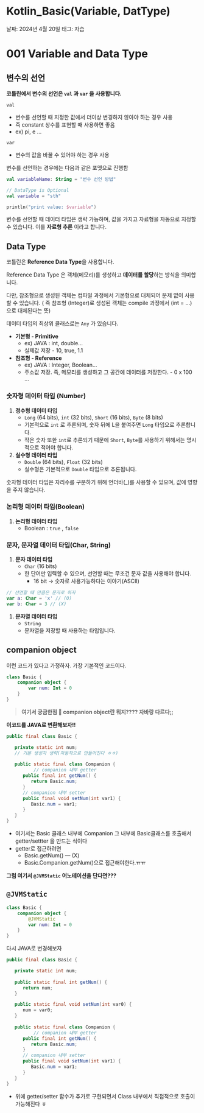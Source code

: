 # Kotlin_Basic(Variable, DatType)

날짜: 2024년 4월 20일
태그: 자습

# 001 Variable and Data Type

## 변수의 선언


**코틀린에서 변수의 선언은 `val` 과 `var` 을 사용합니다.**

`val` 

- 변수를 선언할 때 지정한 값에서 더이상 변경하지 않아야 하는 경우 사용
- 즉 constant 상수를 표현할 때 사용하면 좋음
- ex) pi, e …

`var`

- 변수의 값을 바꿀 수 있어야 하는 경우 사용

변수를 선언하는 경우에는 다음과 같은 포맷으로 진행함

```kotlin
val variableName: String = "변수 선언 방법"

// DataType is Optional
val variable = "sth"

println("print value: $variable")
```

변수를 선언할 때 데이터 타입은 생략 가능하며, 값을 가지고 자료형을 자동으로 지정할 수 있습니다.
이를 **자료형 추론** 이라고 합니다.

## Data Type


코틀린은 **Reference Data Type**을 사용합니다.

Reference Data Type 은 객체(메모리)를 생성하고 **데이터를 할당**하는 방식을 의미합니다.

다만, 참조형으로 생성된 객체는 컴파일 과정에서 기본형으로 대체되어 문제 없이 사용할 수 있습니다. ( 즉 참조형 (Integer)로 생성된 객체는 compile 과정에서 (int = …) 으로 대체된다는 뜻)

데이터 타입의 최상위 클래스로는 `Any` 가 있습니다.

- **기본형 - Primitive**
    - ex) JAVA : int, double…
    - 실제값 저장 - 10, true, 1.1
- **참조형 - Reference**
    - ex) JAVA : Integer, Boolean…
    - 주소값 저장. 즉, 메모리를 생성하고 그 공간에 데이터를 저장한다. - 0 x 100 …

### 숫자형 데이터 타입 (Number)


1. **정수형 데이터 타입**
    - `Long` (64 bits), `int` (32 bits), `Short` (16 bits), `Byte` (8 bits)
    - 기본적으로 `int` 로 추론되며, 숫자 뒤에 L을 붙여주면 `Long` 타입으로 추론합니다.
    - 작은 숫자 또한 `int`로 추론되기 때문에 `Short`, `Byte`를 사용하기 위해서는 명시적으로 적어야 합니다.
2. **실수형 데이터 타입**
    - `Double` (64 bits), `Float` (32 bits)
    - 실수형은 기본적으로 `Double` 타입으로 추론됩니다.

숫자형 데이터 타입은 자리수를 구분하기 위해 언더바(_)를 사용할 수 있으며, 값에 영향을 주지 않습니다.

### 논리형 데이터 타입(Boolean)


1. **논리형 데이터 타입**
    - Boolean : `true` , `false`

### 문자, 문자열 데이터 타입(Char, String)


1. **문자 데이터 타입**
    - `Char` (16 bits)
    - 한 단어만 입력할 수 있으며, 선언할 때는 무조건 문자 값을 사용해야 합니다.
        - 16 bit → 숫자로 사용가능하다는 이야기(ASCII)

```kotlin
// 선언할 때 만큼은 문자로 하자
var a: Char = 'x' // (O)
var b: Char = 3 // (X)
```

1. **문자열 데이터 타입**
    - `String`
    - 문자열을 저장할 때 사용하는 타입입니다.

## companion object


이런 코드가 있다고 가정하자. 가장 기본적인 코드이다. 

```kotlin
class Basic {
	companion object {
		var num: Int = 0
	}
}
```

> **여기서 궁금한점 🤔 companion object란 뭐지???? 자바랑 다르다;;**
> 

**이코드를 JAVA로 변환해보자!!**

```java
public final class Basic {

   private static int num;
   // 기본 생성자 생략(자동적으로 만들어진다 ㅎㅎ)
   
   public static final class Companion {
		  // companion 내부 getter
      public final int getNum() {
         return Basic.num;
      }
      // companion 내부 setter
      public final void setNum(int var1) {
         Basic.num = var1;
      }
   }
}
```

- 여기서는 Basic 클래스 내부에 Companion 그 내부에 Basic클래스를 호출해서 getter/settter 을 만드는 식이다
- getter로 접근하려면
    - Basic.getNum() — (X)
    - Basic.Companion.getNum()으로 접근해야한다.ㅠㅠ

**그럼 여기서 `@JVMStatic` 어노테이션을 단다면???**

## `@JVMStatic`


```kotlin
class Basic {
	companion object {
		@JVMStatic
		var num: Int = 0
	}
}
```

다시 JAVA로 변경해보자

```java
public final class Basic {

   private static int num;
   
   public static final int getNum() {
      return num;
   }

   public static final void setNum(int var0) {
      num = var0;
   }
   
   public static final class Companion {
		  // companion 내부 getter
      public final int getNum() {
         return Basic.num;
      }
      // companion 내부 setter
      public final void setNum(int var1) {
         Basic.num = var1;
      }
   }
}
```

- 위에 getter/setter 함수가 추가로 구현되면서 Class 내부에서 직접적으로 호출이 가능해진다 ㅎ
